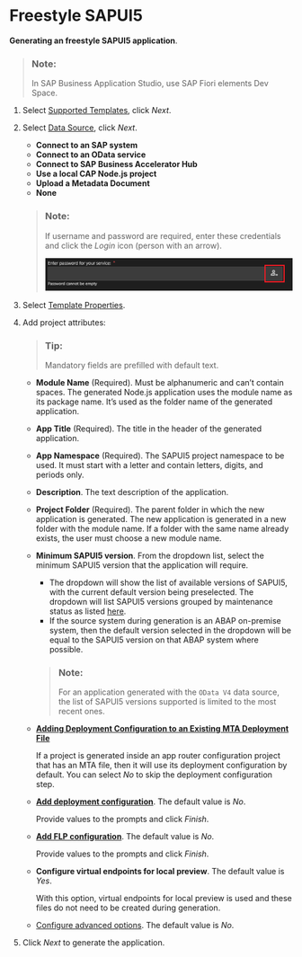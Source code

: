 <!-- loio616b1a4bd4314070a9fa5bf79ecb3909 -->

# Freestyle SAPUI5

**Generating an freestyle SAPUI5 application**.

> ### Note:  
> In SAP Business Application Studio, use SAP Fiori elements Dev Space.

1.  Select [Supported Templates](supported-templates-20d1146.md), click *Next*.
2.  Select [Data Source](data-source-37a0fcf.md), click *Next*.

    -   **Connect to an SAP system**
    -   **Connect to an OData service**
    -   **Connect to SAP Business Accelerator Hub**
    -   **Use a local CAP Node.js project**
    -   **Upload a Metadata Document**
    -   **None**

    > ### Note:  
    > If username and password are required, enter these credentials and click the *Login* icon \(person with an arrow\).
    > 
    > ![](../SAP-Fiori-Elements/images/Login_button_App_Gen_fb8dd99.png)

3.  Select [Template Properties](template-properties-c2a3c82.md).
4.  Add project attributes:

    > ### Tip:  
    > Mandatory fields are prefilled with default text.

    -   **Module Name** \(Required\). Must be alphanumeric and can’t contain spaces. The generated Node.js application uses the module name as its package name. It’s used as the folder name of the generated application.
    -   **App Title** \(Required\). The title in the header of the generated application.
    -   **App Namespace** \(Required\). The SAPUI5 project namespace to be used. It must start with a letter and contain letters, digits, and periods only.
    -   **Description**. The text description of the application.
    -   **Project Folder** \(Required\). The parent folder in which the new application is generated. The new application is generated in a new folder with the module name. If a folder with the same name already exists, the user must choose a new module name.
    -   **Minimum SAPUI5 version**. From the dropdown list, select the minimum SAPUI5 version that the application will require.

        -   The dropdown will show the list of available versions of SAPUI5, with the current default version being preselected. The dropdown will list SAPUI5 versions grouped by maintenance status as listed [here](https://ui5.sap.com/versionoverview.html).
        -   If the source system during generation is an ABAP on-premise system, then the default version selected in the dropdown will be equal to the SAPUI5 version on that ABAP system where possible.

        > ### Note:  
        > For an application generated with the `OData V4` data source, the list of SAPUI5 versions supported is limited to the most recent ones.

    -   **[Adding Deployment Configuration to an Existing MTA Deployment File](../Additional-Configuration/adding-an-sap-fiori-application-to-an-mta-deployment-file-with-5a17ba6.md#loio5a17ba6b62b2462aa0e25ffae7b8d728)**

        If a project is generated inside an app router configuration project that has an MTA file, then it will use its deployment configuration by default. You can select *No* to skip the deployment configuration step.

    -   **[Add deployment configuration](../Additional-Configuration/additional-configuration-9bea64e.md#loio9bea64e63b824261932d90037ce3c5ae__section_itv_dk5_t4b)**. The default value is *No*.

        Provide values to the prompts and click *Finish*.

    -   **[Add FLP configuration](../Additional-Configuration/additional-configuration-9bea64e.md#loio9bea64e63b824261932d90037ce3c5ae__section_hbd_gzy_t4b)**. The default value is *No*.

        Provide values to the prompts and click *Finish*.

    -   **Configure virtual endpoints for local preview**. The default value is *Yes*.

        With this option, virtual endpoints for local preview is used and these files do not need to be created during generation.

    -   [Configure advanced options](../Additional-Configuration/additional-configuration-9bea64e.md#loio9bea64e63b824261932d90037ce3c5ae__section_uhj_l2z_t4b). The default value is *No*.

5.  Click *Next* to generate the application.


